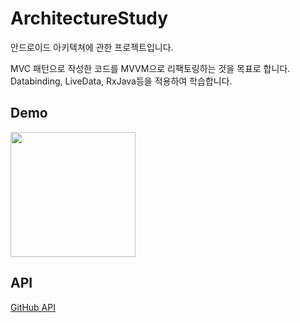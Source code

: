 # ArchitectureStudy

안드로이드 아키텍쳐에 관한 프로젝트입니다.

MVC 패턴으로 작성한 코드를 MVVM으로 리팩토링하는 것을 목표로 합니다.<br>
Databinding, LiveData, RxJava등을 적용하여 학습합니다.

## Demo

<div>
<img width="200" src="https://user-images.githubusercontent.com/67935576/102851078-3d3db180-445e-11eb-9a0d-132768f7c1aa.gif">
</div>

## API
<a href="https://docs.github.com/en/free-pro-team@latest/rest">GitHub API</a>
